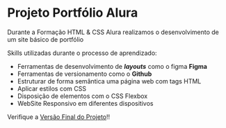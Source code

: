 # Projeto Portfólio Alura

Durante a Formação HTML & CSS Alura realizamos o desenvolvimento de um site básico de portfólio

Skills utilizadas durante o processo de aprendizado:

- Ferramentas de desenvolvimento de ***layouts*** como o figma **Figma**
- Ferramentas de versionamento como o **Github**
- Estruturar de forma semântica uma página web com tags HTML
- Aplicar estilos com CSS
- Disposição de elementos com o CSS Flexbox
- WebSite Responsivo em diferentes dispositivos

Verifique a [Versão Final do Projeto](https://portfolio-alura-project.vercel.app/)!!
